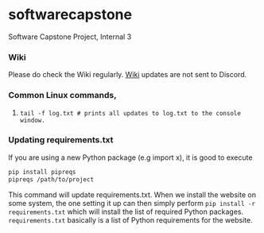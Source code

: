 # softwarecapstone
Software Capstone Project, Internal 3

### Wiki
Please do check the Wiki regularly. [Wiki](https://github.com/dy1zan/softwarecapstone/wiki) updates are not sent to Discord.

### Common Linux commands,
1. `tail -f log.txt # prints all updates to log.txt to the console window.`


### Updating requirements.txt
If you are using a new Python package (e.g import x), it is good to execute
```bash
pip install pipreqs
pipreqs /path/to/project
```
This command will update requirements.txt. When we install the website on some system, the one setting it up can then simply perform `pip install -r requirements.txt` which will install the list of required Python packages. `requirements.txt` basically is a list of Python requirements for the website.
